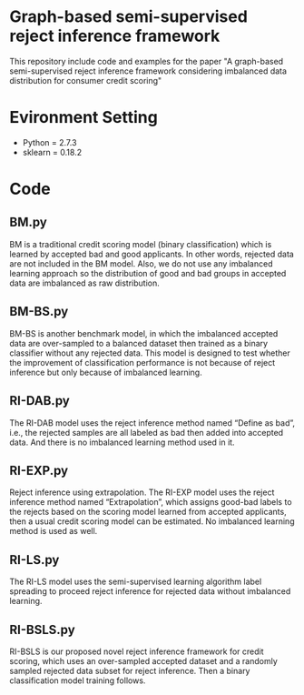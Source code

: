 # Graph-based semi-supervised reject inference framework
This repository include code and examples for the paper "A graph-based semi-supervised reject inference framework considering imbalanced data distribution for consumer credit scoring"  

# Evironment Setting
- Python = 2.7.3
- sklearn = 0.18.2

# Code
## BM.py
BM is a traditional credit scoring model (binary classification) which is learned by accepted bad and good applicants. In other words, rejected data are not included in the BM model. Also, we do not use any imbalanced learning approach so the distribution of good and bad groups in accepted data are imbalanced as raw distribution.  

## BM-BS.py
BM-BS is another benchmark model, in which the imbalanced accepted data are over-sampled to a balanced dataset then trained as a binary classifier without any rejected data. This model is designed to test whether the improvement of classification performance is not because of reject inference but only because of imbalanced learning.

## RI-DAB.py
The RI-DAB model uses the reject inference method named “Define as bad”, i.e., the rejected samples are all labeled as bad then added into accepted data. And there is no imbalanced learning method used in it.

## RI-EXP.py
Reject inference using extrapolation. The RI-EXP model uses the reject inference method named “Extrapolation”, which assigns good-bad labels to the rejects based on the scoring model learned from accepted applicants, then a usual credit scoring model can be estimated. No imbalanced learning method is used as well.

## RI-LS.py
The RI-LS model uses the semi-supervised learning algorithm label spreading to proceed reject inference for rejected data without imbalanced learning. 

## RI-BSLS.py
RI-BSLS is our proposed novel reject inference framework for credit scoring, which uses an over-sampled accepted dataset and a randomly sampled rejected data subset for reject inference. Then a binary classification model training follows.
